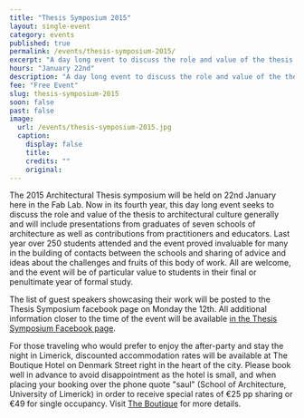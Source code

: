 ```yaml
---
title: "Thesis Symposium 2015"
layout: single-event
category: events
published: true
permalink: /events/thesis-symposium-2015/
excerpt: "A day long event to discuss the role and value of the thesis to architectural culture"
hours: "January 22nd"
description: "A day long event to discuss the role and value of the thesis to architectural culture. January 22nd"
fee: "Free Event"
slug: thesis-symposium-2015
soon: false
past: false
image:
  url: /events/thesis-symposium-2015.jpg
  caption:
    display: false
    title: 
    credits: ""
    original: 
---
```


The 2015 Architectural Thesis symposium will be held on 22nd January here in the Fab Lab. Now in its fourth year, this day long event seeks to discuss the role and value of the thesis to architectural culture generally and will include presentations from graduates of seven schools of architecture as well as contributions from practitioners and educators. Last year over 250 students attended and the event proved invaluable for many in the building of contacts between the schools and sharing of advice and ideas about the challenges and fruits of this body of work. All are welcome, and the event will be of particular value to students in their final or penultimate year of formal study. 

The list of guest speakers showcasing their work will be posted to the Thesis Symposium facebook page on Monday the 12th. All additional information closer to the time of the event will be available [in the Thesis Symposium Facebook page](https://www.facebook.com/ThesisSymposium). 

For those traveling who would prefer to enjoy the after-party and stay the night in Limerick, discounted accommodation rates will be available at The Boutique Hotel on Denmark Street right in the heart of the city. Please book well in advance to avoid disappointment as the hotel is small, and when placing your booking over the phone quote "saul" (School of Architecture, University of Limerick) in order to receive special rates of €25 pp sharing or €49 for single occupancy. Visit [The Boutique](http://www.theboutique.ie/accommodation.html) for more details.
